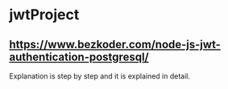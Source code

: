 # jwtProject

## https://www.bezkoder.com/node-js-jwt-authentication-postgresql/

Explanation is step by step and it is explained in detail.
